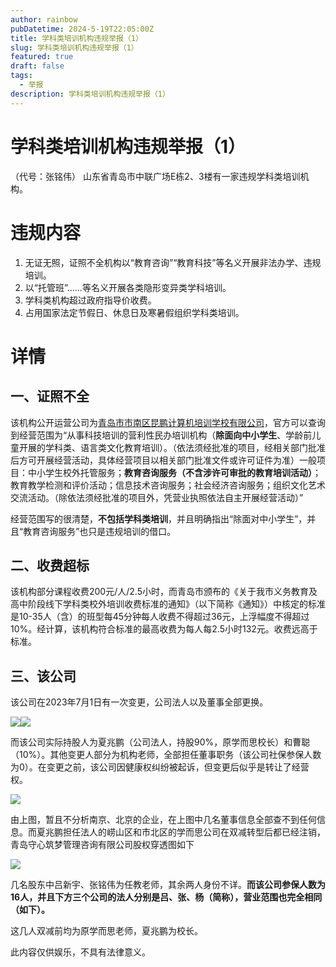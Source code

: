 ```yaml
---
author: rainbow
pubDatetime: 2024-5-19T22:05:00Z
title: 学科类培训机构违规举报（1）
slug: 学科类培训机构违规举报（1）
featured: true
draft: false
tags:
  - 举报
description: 学科类培训机构违规举报（1）
---
```


# 学科类培训机构违规举报（1）

（代号：张铭伟）
山东省青岛市中联广场E栋2、3楼有一家违规学科类培训机构。

# 违规内容

1.  无证无照，证照不全机构以“教育咨询”“教育科技”等名义开展非法办学、违规培训。
2.  以“托管班”……等名义开展各类隐形变异类学科培训。
3.  学科类机构超过政府指导价收费。
4.  占用国家法定节假日、休息日及寒暑假组织学科类培训。

# 详情

## 一、证照不全

该机构公开运营公司为[青岛市市南区昆鹏计算机培训学校有限公司](https://aiqicha.baidu.com/company_detail_35457043912259)，官方可以查询到经营范围为“从事科技培训的营利性民办培训机构（**除面向中小学生**、学龄前儿童开展的学科类、语言类文化教育培训）。（依法须经批准的项目，经相关部门批准后方可开展经营活动，具体经营项目以相关部门批准文件或许可证件为准）一般项目：中小学生校外托管服务；**教育咨询服务（不含涉许可审批的教育培训活动）**；教育教学检测和评价活动；信息技术咨询服务；社会经济咨询服务；组织文化艺术交流活动。（除依法须经批准的项目外，凭营业执照依法自主开展经营活动）”

经营范围写的很清楚，**不包括学科类培训**，并且明确指出“除面对中小学生”，并且“教育咨询服务”也只是违规培训的借口。

## 二、收费超标

该机构部分课程收费200元/人/2.5小时，而青岛市颁布的《关于我市义务教育及高中阶段线下学科类校外培训收费标准的通知》（以下简称《通知》）中核定的标准是10-35人（含）的班型每45分钟每人收费不得超过36元，上浮幅度不得超过10%。经计算，该机构符合标准的最高收费为每人每2.5小时132元。收费远高于标准。

## 三、该公司

该公司在2023年7月1日有一次变更，公司法人以及董事全部更换。

![](https://s21.ax1x.com/2024/05/20/pkKyajA.png)![](https://s21.ax1x.com/2024/05/20/pkKyN1H.png)

而该公司实际持股人为夏兆鹏（公司法人，持股90%，原学而思校长）和曹聪（10%）。其他变更人部分为机构老师，全部担任董事职务（该公司社保参保人数为0）。在变更之前，该公司因健康权纠纷被起诉，但变更后似乎是转让了经营权。

![](https://s21.ax1x.com/2024/05/20/pkKyUcd.png)

由上图，暂且不分析南京、北京的企业，在上图中几名董事信息全部查不到任何信息。而夏兆鹏担任法人的崂山区和市北区的学而思公司在双减转型后都已经注销，青岛守心筑梦管理咨询有限公司股权穿透图如下

![](https://s21.ax1x.com/2024/05/20/pkKyt9e.png)

几名股东中吕新宇、张铭伟为任教老师，其余两人身份不详。**而该公司参保人数为16人，并且下方三个公司的法人分别是吕、张、杨（简称），营业范围也完全相同（如下）。**

这几人双减前均为原学而思老师，夏兆鹏为校长。

此内容仅供娱乐，不具有法律意义。
